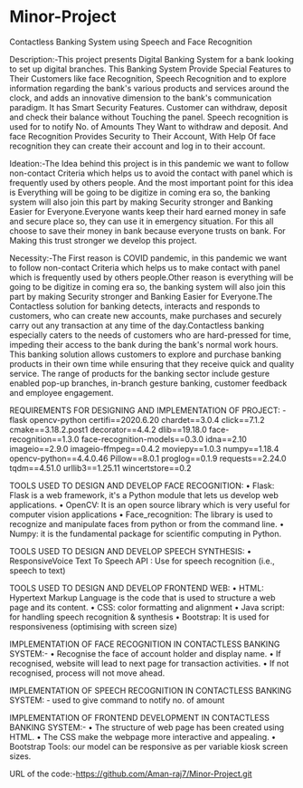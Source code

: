 # Minor-Project
Contactless Banking System using Speech and  Face Recognition

Description:-This project presents Digital Banking System for a bank looking to set up digital branches. This Banking System Provide Special Features to Their Customers like face Recognition, Speech Recognition and to explore information regarding the bank's various products and services around the clock, and adds an innovative dimension to the bank's communication paradigm. It has Smart Security Features. Customer can withdraw, deposit and check their balance without Touching the panel. Speech recognition is used for to notify No. of Amounts They Want to withdraw and deposit. And face Recognition Provides Security to Their Account, With Help Of face recognition they can create their account and log in to their account.

Ideation:-The Idea behind this project is in this pandemic we want to follow non-contact Criteria which helps us to avoid the contact with panel which is frequently used by others people. And the most important point for this idea is Everything will be going to be digitize in coming era so, the banking system will also join this part by making Security stronger and Banking Easier for Everyone.Everyone wants keep their hard earned money in safe and secure place so, they can use it in emergency situation. For this all choose to save their money in bank because everyone trusts on bank. For Making this trust stronger we develop this project.

Necessity:-The First reason is COVID pandemic, in this pandemic we want to follow non-contact Criteria which helps us to make contact with panel which is frequently used by others people.Other reason is everything will be going to be digitize in coming era so, the banking system will also join this part by making Security stronger and Banking Easier for Everyone.The Contactless solution for banking detects, interacts and responds to customers, who can create new accounts, make purchases and securely carry out any transaction at any time of the day.Contactless banking especially caters to the needs of customers who are hard-pressed for time, impeding their access to the bank during the bank's normal work hours. This banking solution allows customers to explore and purchase banking products in their own time while ensuring that they receive quick and quality service. The range of products for the banking sector include gesture enabled pop-up branches, in-branch gesture banking, customer feedback and employee engagement.

REQUIREMENTS FOR DESIGNING AND IMPLEMENTATION OF PROJECT: -
flask
opencv-python
certifi==2020.6.20
chardet==3.0.4
click==7.1.2
cmake==3.18.2.post1
decorator==4.4.2
dlib==19.18.0
face-recognition==1.3.0
face-recognition-models==0.3.0
idna==2.10
imageio==2.9.0
imageio-ffmpeg==0.4.2
moviepy==1.0.3
numpy==1.18.4
opencv-python==4.4.0.46
Pillow==8.0.1
proglog==0.1.9
requests==2.24.0
tqdm==4.51.0
urllib3==1.25.11
wincertstore==0.2

TOOLS USED TO DESIGN AND DEVELOP FACE RECOGNITION:
• Flask: Flask is a web framework, it's a Python module that
lets us develop web applications.
• OpenCV: It is an open source library which is very useful
for computer vision applications
• Face_recognition: The library is used to recognize and manipulate faces
from python or from the command line.
• Numpy: it is the fundamental package for scientific computing in Python.

TOOLS USED TO DESIGN AND DEVELOP SPEECH SYNTHESIS:
• ResponsiveVoice Text To Speech API : Use for speech recognition (i.e., speech to text)

TOOLS USED TO DESIGN AND DEVELOP FRONTEND WEB:
• HTML: Hypertext Markup Language is the code that is used to structure a web page and its content.
• CSS: color formatting and alignment
• Java script: for handling speech recognition & synthesis
• Bootstrap: It is used for responsiveness (optimising with screen size)

IMPLEMENTATION OF FACE RECOGNITION IN CONTACTLESS BANKING SYSTEM:-
• Recognise the face of account holder and display name.
• If recognised, website will lead to next page for transaction activities.
• If not recognised, process will not move ahead.

IMPLEMENTATION OF SPEECH RECOGNITION IN CONTACTLESS BANKING SYSTEM: -
used to give command to notify no. of amount

IMPLEMENTATION OF FRONTEND DEVELOPMENT IN CONTACTLESS BANKING SYSTEM:-
• The structure of web page has been created using HTML.
• The CSS make the webpage more interactive and appealing.
• Bootstrap Tools: our model can be responsive as per variable kiosk screen sizes.

URL of the code:-https://github.com/Aman-raj7/Minor-Project.git

